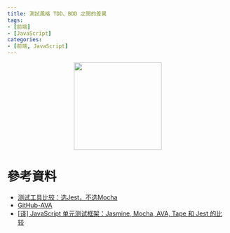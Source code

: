 ```yaml
---
title: 測試風格 TDD、BDD 之間的差異
tags:
- [前端]
- [JavaScript]
categories: 
- [前端, JavaScript]
---
```


<div style="display:flex;justify-content:center;">
  <img style="object-fit:cover;" src='/images/' width='200px' height='200px' />
</div>


# 參考資料

- [测试工具比较：选Jest，不选Mocha](https://www.zcfy.cc/article/picking-jest-over-mocha-8211-testing-tools-comparison-8211-grzegorz-zi-kowski-4596.html)
- [GitHub-AVA](https://github.com/avajs/ava)
- [[译] JavaScript 单元测试框架：Jasmine, Mocha, AVA, Tape 和 Jest 的比较](https://juejin.im/post/5acc721a6fb9a028b77b23c9)
